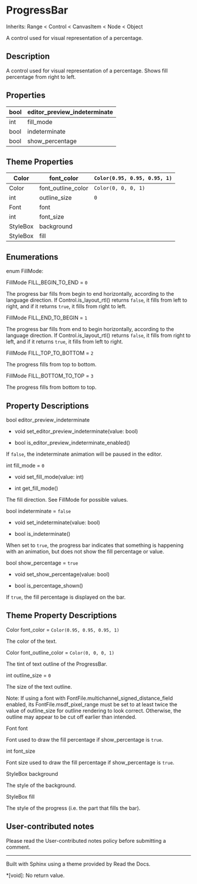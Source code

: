 # ProgressBar

Inherits: Range < Control < CanvasItem < Node < Object

A control used for visual representation of a percentage.

## Description

A control used for visual representation of a percentage. Shows fill
percentage from right to left.

## Properties

bool | editor_preview_indeterminate  
---|---  
int | fill_mode | `0`  
bool | indeterminate | `false`  
bool | show_percentage | `true`  
  
## Theme Properties

Color | font_color | `Color(0.95, 0.95, 0.95, 1)`  
---|---|---  
Color | font_outline_color | `Color(0, 0, 0, 1)`  
int | outline_size | `0`  
Font | font  
int | font_size  
StyleBox | background  
StyleBox | fill  
  
## Enumerations

enum FillMode:

FillMode FILL_BEGIN_TO_END = `0`

The progress bar fills from begin to end horizontally, according to the
language direction. If Control.is_layout_rtl() returns `false`, it fills from
left to right, and if it returns `true`, it fills from right to left.

FillMode FILL_END_TO_BEGIN = `1`

The progress bar fills from end to begin horizontally, according to the
language direction. If Control.is_layout_rtl() returns `false`, it fills from
right to left, and if it returns `true`, it fills from left to right.

FillMode FILL_TOP_TO_BOTTOM = `2`

The progress fills from top to bottom.

FillMode FILL_BOTTOM_TO_TOP = `3`

The progress fills from bottom to top.

## Property Descriptions

bool editor_preview_indeterminate

  * void set_editor_preview_indeterminate(value: bool)

  * bool is_editor_preview_indeterminate_enabled()

If `false`, the indeterminate animation will be paused in the editor.

int fill_mode = `0`

  * void set_fill_mode(value: int)

  * int get_fill_mode()

The fill direction. See FillMode for possible values.

bool indeterminate = `false`

  * void set_indeterminate(value: bool)

  * bool is_indeterminate()

When set to `true`, the progress bar indicates that something is happening
with an animation, but does not show the fill percentage or value.

bool show_percentage = `true`

  * void set_show_percentage(value: bool)

  * bool is_percentage_shown()

If `true`, the fill percentage is displayed on the bar.

## Theme Property Descriptions

Color font_color = `Color(0.95, 0.95, 0.95, 1)`

The color of the text.

Color font_outline_color = `Color(0, 0, 0, 1)`

The tint of text outline of the ProgressBar.

int outline_size = `0`

The size of the text outline.

Note: If using a font with FontFile.multichannel_signed_distance_field
enabled, its FontFile.msdf_pixel_range must be set to at least twice the value
of outline_size for outline rendering to look correct. Otherwise, the outline
may appear to be cut off earlier than intended.

Font font

Font used to draw the fill percentage if show_percentage is `true`.

int font_size

Font size used to draw the fill percentage if show_percentage is `true`.

StyleBox background

The style of the background.

StyleBox fill

The style of the progress (i.e. the part that fills the bar).

## User-contributed notes

Please read the User-contributed notes policy before submitting a comment.

* * *

Built with Sphinx using a theme provided by Read the Docs.

  *[void]: No return value.

